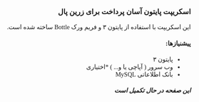 <!DOCTYPE html>
<html lang="en">
<head>
    <meta charset="UTF-8">
    <meta name="viewport" content="width=device-width, initial-scale=1.0">
    <meta http-equiv="X-UA-Compatible" content="ie=edge">
    <link href="https://cdn.rawgit.com/rastikerdar/vazir-font/v18.0.0/dist/font-face.css" rel="stylesheet" type="text/css" />
    <style>
        .body{
            direction: rtl;
            text-align: right;
            font-family: 'Vazir' !important;
        }
    </style>
</head>
<body>
    <div class="body">
        <h3>اسکریپت پایتون آسان پرداخت برای زرین پال</h3>
        <p>این اسکریپت با استفاده از پایتون ۳ و فریم ورک Bottle ساخته شده است.</p>
        <h4>پیشنیازها:</h4>
        <ul>
            <li>پایتون ۳</li>
            <li>وب سرور ( آپاچی یا و... ) *اختیاری</li>
            <li>بانک اطلاعاتی MySQL</li>
        </ul>
        <h5>این صفحه در حال تکمیل است</h5>
    </div>
</body>
</html>